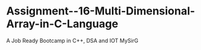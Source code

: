# Assignment--16-Multi-Dimensional-Array-in-C-Language
A Job Ready Bootcamp in C++, DSA and IOT MySirG
